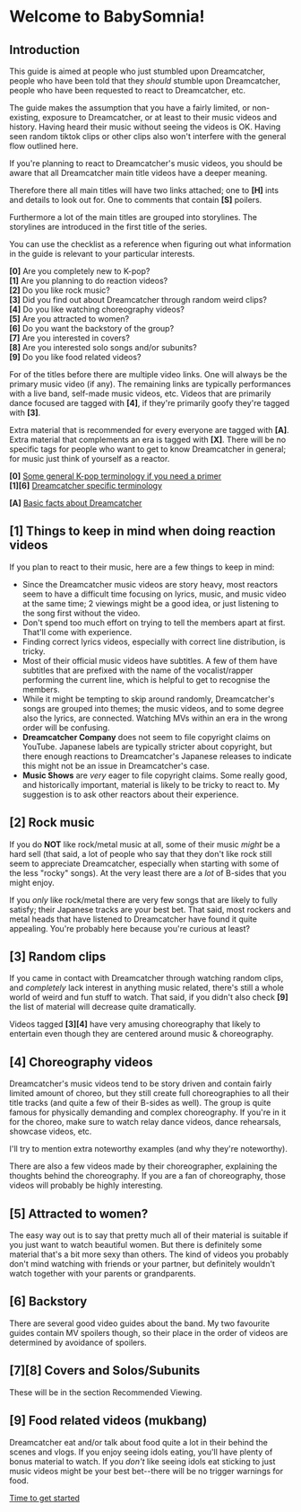 # Welcome to BabySomnia!

## Introduction

This guide is aimed at people who just stumbled upon Dreamcatcher,
people who have been told that they *should* stumble upon Dreamcatcher,
people who have been requested to react to Dreamcatcher, etc.

The guide makes the assumption that you have a fairly limited, or
non-existing, exposure to Dreamcatcher, or at least to their music
videos and history. Having heard their music without seeing the videos
is OK. Having seen random tiktok clips or other clips also won't
interfere with the general flow outlined here.

If you're planning to react to Dreamcatcher's music videos,
you should be aware that all Dreamcatcher main title videos
have a deeper meaning.

Therefore there all main titles will have two links attached;
one to **[H]** ints and details to look out for.
One to comments that contain **[S]** poilers.

Furthermore a lot of the main titles are grouped into storylines.
The storylines are introduced in the first title of the series.

You can use the checklist as a reference when figuring out
what information in the guide is relevant to your particular
interests.

**[0]** Are you completely new to K-pop?  
**[1]** Are you planning to do reaction videos?  
**[2]** Do you like rock music?  
**[3]** Did you find out about Dreamcatcher through random weird clips?  
**[4]** Do you like watching choreography videos?  
**[5]** Are you attracted to women?  
**[6]** Do you want the backstory of the group?  
**[7]** Are you interested in covers?  
**[8]** Are you interested solo songs and/or subunits?  
**[9]** Do you like food related videos?  

For of the titles before there are multiple video links.
One will always be the primary music video (if any). The remaining links
are typically performances with a live band, self-made music videos, etc.
Videos that are primarily dance focused are tagged with **[4]**,
if they're primarily goofy they're tagged with **[3]**.

Extra material that is recommended for every everyone are tagged with **[A]**.
Extra material that complements an era is tagged with **[X]**.
There will be no specific tags for people who want to get to know
Dreamcatcher in general; for music just think of yourself as a reactor.

**[0]** [Some general K-pop terminology if you need a primer](Kpop_terminology_primer.md)  
**[1][6]** [Dreamcatcher specific terminology](Dreamcatcher_specific_terminology_primer.md)

**[A]** [Basic facts about Dreamcatcher](Basic_facts_about_Dreamcatcher.md)

## [1] Things to keep in mind when doing reaction videos

If you plan to react to their music, here are a few things to keep in mind:

* Since the Dreamcatcher music videos are story heavy, most reactors seem to have a difficult time focusing on lyrics, music, and music video at the same time; 2 viewings might be a good idea, or just listening to the song first without the video.
* Don't spend too much effort on trying to tell the members apart at first. That'll come with experience.
* Finding correct lyrics videos, especially with correct line distribution, is tricky.
* Most of their official music videos have subtitles. A few of them have subtitles that are prefixed with the name of the vocalist/rapper performing the current line, which is helpful to get to recognise the members.
* While it might be tempting to skip around randomly, Dreamcatcher's songs are grouped into themes; the music videos, and to some degree also the lyrics, are connected. Watching MVs within an era in the wrong order will be confusing.
* **Dreamcatcher Company** does not seem to file copyright claims on YouTube. Japanese labels are typically stricter about copyright, but there enough reactions to Dreamcatcher's Japanese releases to indicate this might not be an issue in Dreamcatcher's case.
* **Music Shows** are *very* eager to file copyright claims. Some really good, and historically important, material is likely to be tricky to react to. My suggestion is to ask other reactors about their experience.

## [2] Rock music

If you do **NOT** like rock/metal music at all, some of their music *might* be
a hard sell (that said, a lot of people who say that they don't like
rock still seem to appreciate Dreamcatcher, especially when starting
with some of the less "rocky" songs). At the very least there are a
*lot* of B-sides that you might enjoy.

If you *only* like rock/metal there are very few songs that are likely
to fully satisfy; their Japanese tracks are your best bet. That said,
most rockers and metal heads that have listened to Dreamcatcher have
found it quite appealing. You're probably here because you're curious at
least?

## [3] Random clips

If you came in contact with Dreamcatcher through watching random clips,
and *completely* lack interest in anything music related, there's still
a whole world of weird and fun stuff to watch. That said, if you didn't
also check **[9]** the list of material will decrease quite dramatically.

Videos tagged **[3][4]** have very amusing choreography that likely to
entertain even though they are centered around music & choreography.

## [4] Choreography videos

Dreamcatcher's music videos tend to be story driven and contain fairly
limited amount of choreo, but they still create full choreographies to
all their title tracks (and quite a few of their B-sides as well).
The group is quite famous for physically demanding and complex choreography.
If you're in it for the choreo, make sure to watch relay dance videos,
dance rehearsals, showcase videos, etc.

I'll try to mention extra noteworthy examples (and why they're noteworthy).

There are also a few videos made by their choreographer, explaining the
thoughts behind the choreography. If you are a fan of choreography,
those videos will probably be highly interesting.

## [5] Attracted to women?

The easy way out is to say that pretty much all of their material is
suitable if you just want to watch beautiful women. But there is
definitely some material that's a bit more sexy than others. The kind
of videos you probably don't mind watching with friends or your partner,
but definitely wouldn't watch together with your parents or
grandparents.

## [6] Backstory

There are several good video guides about the band. My two favourite
guides contain MV spoilers though, so their place in the order of videos
are determined by avoidance of spoilers.

## [7][8] Covers and Solos/Subunits

These will be in the section Recommended Viewing.

## [9] Food related videos (mukbang)

Dreamcatcher eat and/or talk about food quite a lot in their behind the scenes and vlogs. If you enjoy seeing idols eating, you'll have plenty of bonus material to watch.
If you *don't* like seeing idols eat sticking to just music videos might be your best bet--there will be no trigger warnings for food.

[Time to get started](Video_guide.md)

